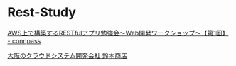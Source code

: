 # Rest-Study

[AWS上で構築するRESTfulアプリ勉強会～Web開発ワークショップ～【第1回】 - connpass](http://aws-rest-todo.connpass.com/event/10444/)

[大阪のクラウドシステム開発会社 鈴木商店](http://www.suzukishouten.co.jp/)
